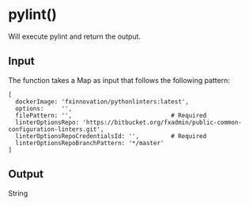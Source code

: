 # pylint()
Will execute pylint and return the output.

## Input
The function takes a Map as input that follows the following pattern:
```
[
  dockerImage: 'fxinnovation/pythonlinters:latest',
  options:     '',
  filePattern: '',                            # Required
  linterOptionsRepo: 'https://bitbucket.org/fxadmin/public-common-configuration-linters.git',
  linterOptionsRepoCredentialsId: '',         # Required
  linterOptionsRepoBranchPattern: '*/master'
]
```

## Output
String

